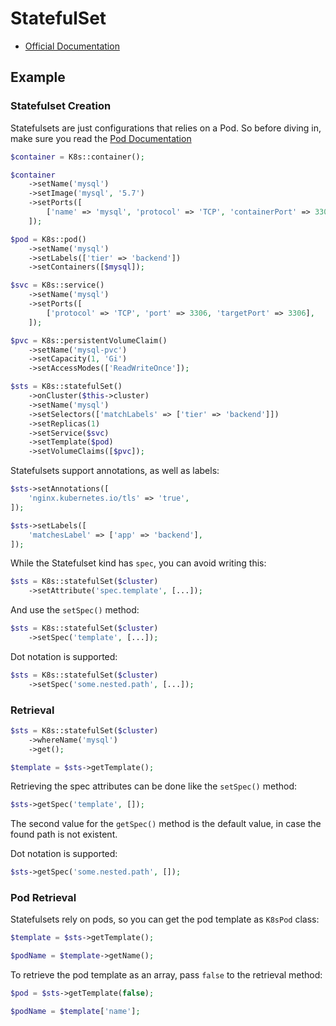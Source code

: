 # StatefulSet

- [Official Documentation](https://kubernetes.io/docs/concepts/workloads/controllers/statefulset/)

## Example

### Statefulset Creation

Statefulsets are just configurations that relies on a Pod. So before diving in, make sure you read the [Pod Documentation](Pod.md)

```php
$container = K8s::container();

$container
    ->setName('mysql')
    ->setImage('mysql', '5.7')
    ->setPorts([
        ['name' => 'mysql', 'protocol' => 'TCP', 'containerPort' => 3306],
    ]);

$pod = K8s::pod()
    ->setName('mysql')
    ->setLabels(['tier' => 'backend'])
    ->setContainers([$mysql]);

$svc = K8s::service()
    ->setName('mysql')
    ->setPorts([
        ['protocol' => 'TCP', 'port' => 3306, 'targetPort' => 3306],
    ]);

$pvc = K8s::persistentVolumeClaim()
    ->setName('mysql-pvc')
    ->setCapacity(1, 'Gi')
    ->setAccessModes(['ReadWriteOnce']);

$sts = K8s::statefulSet()
    ->onCluster($this->cluster)
    ->setName('mysql')
    ->setSelectors(['matchLabels' => ['tier' => 'backend']])
    ->setReplicas(1)
    ->setService($svc)
    ->setTemplate($pod)
    ->setVolumeClaims([$pvc]);
```

Statefulsets support annotations, as well as labels:

```php
$sts->setAnnotations([
    'nginx.kubernetes.io/tls' => 'true',
]);
```

```php
$sts->setLabels([
    'matchesLabel' => ['app' => 'backend'],
]);
```

While the Statefulset kind has `spec`, you can avoid writing this:

```php
$sts = K8s::statefulSet($cluster)
    ->setAttribute('spec.template', [...]);
```

And use the `setSpec()` method:

```php
$sts = K8s::statefulSet($cluster)
    ->setSpec('template', [...]);
```

Dot notation is supported:

```php
$sts = K8s::statefulSet($cluster)
    ->setSpec('some.nested.path', [...]);
```

### Retrieval

```php
$sts = K8s::statefulSet($cluster)
    ->whereName('mysql')
    ->get();

$template = $sts->getTemplate();
```

Retrieving the spec attributes can be done like the `setSpec()` method:

```php
$sts->getSpec('template', []);
```

The second value for the `getSpec()` method is the default value, in case the found path is not existent.

Dot notation is supported:

```php
$sts->getSpec('some.nested.path', []);
```

### Pod Retrieval

Statefulsets rely on pods, so you can get the pod template as `K8sPod` class:

```php
$template = $sts->getTemplate();

$podName = $template->getName();
```

To retrieve the pod template as an array, pass `false` to the retrieval method:

```php
$pod = $sts->getTemplate(false);

$podName = $template['name'];
```

